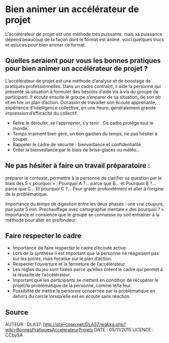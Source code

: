 <!--

---
title: Bien animer un accélérateur de projet
description: L'accélérateur de projet est une méthode très puissante, mais sa puissance dépend beaucoup de la façon dont le format est animé. voici quelques trucs et astuces pour bien animer ce format.
image_url: 
licence: CC-BY-SA
author: DLA37
---

-->


# Bien animer un accélérateur de projet

L'accélérateur de projet est une méthode très puissante, mais sa puissance dépend beaucoup de la façon dont le format est animé. voici quelques trucs et astuces pour bien animer ce format.

## Quelles seraient pour vous les bonnes pratiques pour bien animer un accélérateur de projet ?

L’accélérateur de projet est une méthode d’analyse et de boostage de pratiques professionnelles. Dans un cadre contraint, il aide la personne qui présente sa situation à formuler des besoins d’aide vis à vis du groupe de participant. Il écoute ensuite le groupe s’enparer de sa situation, de son pb et en tire un plan d’action. Occasion de travailler son écoute apprenante, expérience d’intelligence collective, en une heure, généralement grande impression d’efficacité du collectif.

- Relire le dérouler, se l’approprier, s’y tenir . Ce cadre protège tout le monde.
- Temps vraiment bien géré, un bon gardien du temps, ne pas hésiter à couper.
- Rappeler le cadre de sécurité : bienveillance et confidentialité.
- Créer la bienveillance par le biais de brise-glaces ou météo…

## Ne pas hésiter à faire un travail préparatoire : 

préparer le contexte, permettre à la personne de clarifier sa question par le biais des 5 « pourquoi » : Pourquoi A ?… parce que B… et Pourquoi B ?… parce que C… Et pourquoi C ?… Pour grater profondément et aller à l’origine de la problématique.

Importance du temps de digestion entre les deux phases : une vrai coupure, pas juste 5 min.
Prechauffage avec cartographie mentale « des pourquoi ? »
Importance et consience que le groupe se connaisse ou soit entrainer à la méthode pour aller en profondeur.

## Faire respecter le cadre

- Importance de faire respecter le cadre d’écoute active.
- Lors de la synthèse il est important que la personne ne réagissent pas sur les points, mais focalise sur le plan d’action.
- Respecter l’ouverture et la fermeture de l’accélérateur.
- Les règles du jeu sont fixées parce qu’elles créent le cadre qui permet à la réussite de l’accélérateur.
- Important que les participants se mettent en condition de récupérer le projet/la problématique de la personne, comme le/la leur.
- Possibilité de mettre la personne concernée par la problématique en dehors du cercle lorsqu’elle est en écoute sans réaction.

## Source

AUTEUR : DLA37: http://site-coop.net/DLA37/wakka.php?wiki=BonnesPratiquesAccelerateurProjets
DATE : 05/11/2015
LICENCE : CCbySA
